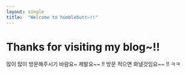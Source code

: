 ```yaml
---
layout: single
title:  "Welcome to humblebutt~!!"
---
```


# Thanks for visiting my blog~!!
많이 많이 방문해주시기 바람요~ 제발요~~ !!
방문 적으면 화낼것임요~~ !! ㅋㅋ
